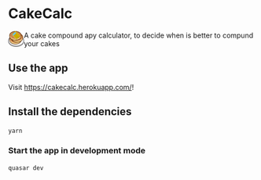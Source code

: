 # CakeCalc

<img src="https://raw.githubusercontent.com/amendez/cakecalc/master/public/icons/favicon-32x32.png" align="left" width="32" height="32">
A cake compound apy calculator, to decide when is better to compund your cakes

## Use the app
Visit <a href="https://cakecalc.herokuapp.com/">https://cakecalc.herokuapp.com/</a>!

## Install the dependencies
```bash
yarn
```

### Start the app in development mode
```bash
quasar dev
```
